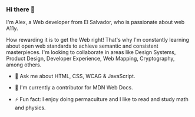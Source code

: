 ### Hi there 👋

<!--
**AlexReyesHuezo/AlexReyesHuezo** is a ✨ _special_ ✨ repository because its `README.md` (this file) appears on your GitHub profile.
-->

I'm Alex, a Web developer from El Salvador, who is passionate about web A11y.

How rewarding it is to get the Web right! That's why I'm constantly learning about open web standards to achieve semantic and consistent masterpieces.  I'm looking to collaborate in areas like Design Systems, Product Design, Developer Experience, Web Mapping, Cryptography, among others.

- 💬 Ask me about HTML, CSS, WCAG & JavaScript.
- 👯 I'm currently a contributor for MDN Web Docs.


- ⚡ Fun fact: I enjoy doing permaculture and I like to read and study math and physics.
